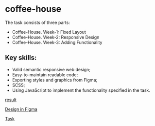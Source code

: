 # coffee-house

The task consists of three parts:

- Coffee-House. Week-1: Fixed Layout
- Coffee-House. Week-2: Responsive Design
- Coffee-House. Week-3: Adding Functionality

## Key skills:
- Valid semantic responsive web design;
- Easy-to-maintain readable code;
- Exporting styles and graphics from Figma;
- SCSS;
- Using JavaScript to implement the functionality specified in the task.

[result](https://regemler.github.io/coffee/coffee-house/)  

[Design in Figma](https://www.figma.com/file/SAoBmuOqTfguehdT4IFRxQ/Coffee-House?type=design&node-id=0-1&mode=design&t=4zzAHPPrSYlJEv9B-0)

[Task](https://github.com/rolling-scopes-school/tasks/blob/master/tasks/coffee-house/coffee-house.md)
